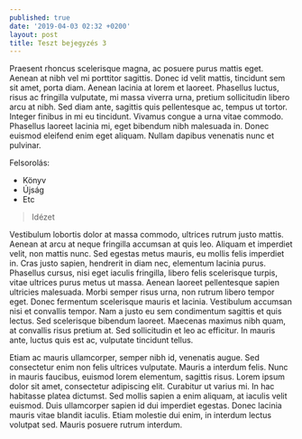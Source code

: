 ```yaml
---
published: true
date: '2019-04-03 02:32 +0200'
layout: post
title: Teszt bejegyzés 3
---
```


Praesent rhoncus scelerisque magna, ac posuere purus mattis eget. Aenean at nibh vel mi porttitor sagittis. Donec id velit mattis, tincidunt sem sit amet, porta diam. Aenean lacinia at lorem et laoreet. Phasellus luctus, risus ac fringilla vulputate, mi massa viverra urna, pretium sollicitudin libero arcu at nibh. Sed diam ante, sagittis quis pellentesque ac, tempus ut tortor. Integer finibus in mi eu tincidunt. Vivamus congue a urna vitae commodo. Phasellus laoreet lacinia mi, eget bibendum nibh malesuada in. Donec euismod eleifend enim eget aliquam. Nullam dapibus venenatis nunc et pulvinar.

Felsorolás:

- Könyv
- Újság
- Etc

> Idézet

Vestibulum lobortis dolor at massa commodo, ultrices rutrum justo mattis. Aenean at arcu at neque fringilla accumsan at quis leo. Aliquam et imperdiet velit, non mattis nunc. Sed egestas metus mauris, eu mollis felis imperdiet in. Cras justo sapien, hendrerit in diam nec, elementum lacinia purus. Phasellus cursus, nisi eget iaculis fringilla, libero felis scelerisque turpis, vitae ultrices purus metus ut massa. Aenean laoreet pellentesque sapien ultricies malesuada. Morbi semper risus urna, non rutrum libero tempor eget. Donec fermentum scelerisque mauris et lacinia. Vestibulum accumsan nisi et convallis tempor. Nam a justo eu sem condimentum sagittis et quis lectus. Sed scelerisque bibendum laoreet. Maecenas maximus nibh quam, at convallis risus pretium at. Sed sollicitudin et leo ac efficitur. In mauris ante, luctus quis est ac, vulputate tincidunt tellus.

Etiam ac mauris ullamcorper, semper nibh id, venenatis augue. Sed consectetur enim non felis ultrices vulputate. Mauris a interdum felis. Nunc in mauris faucibus, euismod lorem elementum, sagittis risus. Lorem ipsum dolor sit amet, consectetur adipiscing elit. Curabitur ut varius mi. In hac habitasse platea dictumst. Sed mollis sapien a enim aliquam, at iaculis velit euismod. Duis ullamcorper sapien id dui imperdiet egestas. Donec lacinia mauris vitae blandit iaculis. Etiam molestie dui enim, in interdum lectus volutpat sed. Mauris posuere rutrum interdum.